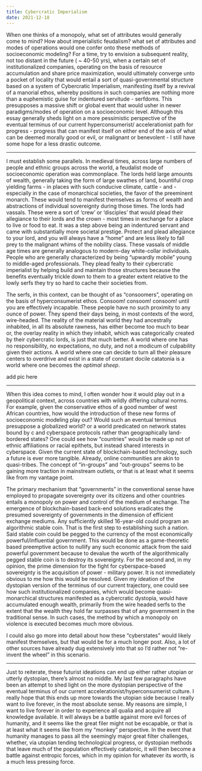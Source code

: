 ```yaml
---
title: Cybercratic Imperialism
date: 2021-12-18
---
```


When one thinks of a monopoly, what set of attributes would generally come to mind? How about imperialistic feudalism? what set of attributes and modes of operations would one confer onto these methods of socioeconomic modeling? For a time, try to envision a subsequent reality, not too distant in the future ( ~ 40-50 yrs), when a certain set of institutionalized companies, operating on the basis of resource accumulation and share price maximization, would ultimately converge unto a pocket of locality that would entail a sort of quasi-governmental structure based on a system of Cybercratic Imperialism, manifesting itself by a revival of a manorial ethos, whereby positions in such companies are nothing more than a euphemistic guise for indentured servitude - serfdoms. This presupposes a massive shift or global event that would usher in newer paradigms/modes of operation on a socioeconomic level. Although this essay generally sheds light on a more pessimistic perspective of the eventual terminus of our current hyperconsumerist/ accelerationist path for progress - progress that can manifest itself on either end of the axis of what can be deemed morally good or evil, or malignant or benevolent - I still have some hope for a less drastic outcome.

---
I must establish some parallels. In medieval times, across large numbers of people and ethnic groups across the world, a feudalist mode of socioeconomic operation was commonplace. The lords held large amounts of wealth, generally taking the form of large swathes of land, bountiful crop yielding farms - in places with such conducive climate, cattle - and -especially in the case of monarchical societies, the favor of the preeminent monarch. These would tend to manifest themselves as forms of wealth and abstractions of individual sovereignty during those times. The lords had vassals. These were a sort of ‘crew’ or ‘disciples’ that would plead their allegiance to their lords and the crown - most times in exchange for a place to live or food to eat. It was a step above being an indentured servant and came with substantially more societal prestige. Protect and plead allegiance to your lord, and you will always have a “home” and are less likely to fall prey to the malignant whims of the nobility class. These vassals of middle age times are generally analogous to modern-day white-collar individuals. People who are generally characterized by being “upwardly mobile” young to middle-aged professionals. They plead fealty to their cybercratic imperialist by helping build and maintain those structures because the benefits eventually trickle down to them to a greater extent relative to the lowly serfs they try so hard to cache their societies from. 

The serfs, in this context, can be thought of as “consoomers”, operating on the basis of hyperconsumerist ethos. Consoom! consoom! consoom! until you are effectively incapable. These people have no such proximity to any ounce of power. They spend their days being, in most contexts of the word, wire-headed. The reality of the material world they had ancestrally inhabited, in all its absolute rawness, has either become too much to bear or, the overlay reality in which they inhabit, which was categorically created by their cybercratic lords, is just that much better. A world where one has no responsibility, no expectations, no duty, and not a modicum of culpability given their actions. A world where one can decide to turn all their pleasure centers to overdrive and exist in a state of constant docile catatonia is a world where one becomes the *optimal sheep*.

add pic here

---
When this idea comes to mind, I often wonder how it would play out in a geopolitical context, across countries with wildly differing cultural norms. For example, given the conservative ethos of a good number of west African countries, how would the introduction of these new forms of socioeconomic modeling play out? Would such an eventual terminus presuppose a globalized world? or a world predicated on network states bound by c  and cyberspace protocols rather than geographically land-bordered states? One could see how “countries” would be made up not of ethnic affiliations or racial epithets, but instead shared interests in cyberspace. Given the current state of blockchain-based technology, such a future is ever more tangible. Already, online communities are akin to quasi-tribes. The concept of “in-groups” and “out-groups” seems to be gaining more traction in mainstream outlets, or that is at least what it seems like from my vantage point.

The primary mechanism that “governments” in the conventional sense have employed to propagate sovereignty over its citizens and other countries entails a monopoly on power and control of the medium of exchange. The emergence of blockchain-based back-end solutions eradicates the presumed sovereignty of governments in the dimension of efficient exchange mediums. Any sufficiently skilled 16-year-old could program an algorithmic stable coin. That is the first step to establishing such a nation. Said stable coin could be pegged to the currency of the most economically powerful/influential government. This would be done as a game-theoretic based preemptive action to nullify any such economic attack from the said powerful government because to devalue the worth of the algorithmically pegged stable coin is to destroy its sovereignty. For the second and, in my opinion, the prime dimension for the fight for cyberspace-based sovereignty is the acquisition of power - military power. It is not immediately obvious to me how this would be resolved. Given my ideation of the dystopian version of the terminus of our current trajectory, one could see how such institutionalized companies, which would become quasi-monarchical structures manifested as a cybercratic dystopia, would have accumulated enough wealth, primarily from the wire headed serfs to the extent that the wealth they hold far surpasses that of any government in the traditional sense. In such cases, the method by which a monopoly on violence is executed becomes much more obvious.

I could also go more into detail about how these “cyberstates” would likely manifest themselves, but that would be for a much longer post. Also, a lot of other sources have already dug extensively into that so I’d rather not “re-invent the wheel” in this scenario.

---
Just to reiterate, these futurist ideations can end up either rather utopian or utterly dystopian, there’s almost no middle. My last few paragraphs have been an attempt to shed light on the more dystopian perspective of the eventual terminus of our current accelerationist/hyperconsumerist culture. I really hope that this ends up more towards the utopian side because I really want to live forever, in the most absolute sense. My reasons are simple, I want to live forever in order to experience all qualia and acquire all knowledge available. It will always be a battle against more evil forces of humanity, and it seems like the great filer might not be escapable, or that is at least what it seems like from my “monkey” perspective. In the event that humanity manages to pass all the seemingly major great filter challenges, whether, via utopian tending technological progress, or dystopian methods that leave much of the population effectively catatonic, it will then become a battle against entropic forces, which in my opinion for whatever its worth, is a much less pressing force.